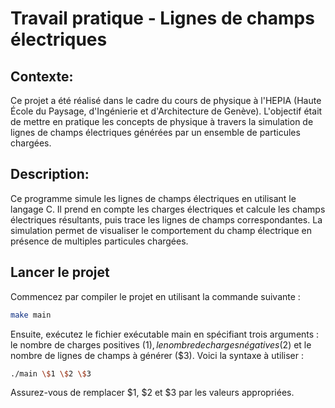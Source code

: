 # Travail pratique - Lignes de champs électriques

## Contexte:

Ce projet a été réalisé dans le cadre du cours de physique à l'HEPIA (Haute École du Paysage, d'Ingénierie et d'Architecture de Genève). L'objectif était de mettre en pratique les concepts de physique à travers la simulation de lignes de champs électriques générées par un ensemble de particules chargées.

## Description:

Ce programme simule les lignes de champs électriques en utilisant le langage C. Il prend en compte les charges électriques et calcule les champs électriques résultants, puis trace les lignes de champs correspondantes. La simulation permet de visualiser le comportement du champ électrique en présence de multiples particules chargées.

## Lancer le projet

Commencez par compiler le projet en utilisant la commande suivante :

```bash
make main
```

Ensuite, exécutez le fichier exécutable main en spécifiant trois arguments : le nombre de charges positives ($1), le nombre de charges négatives ($2) et le nombre de lignes de champs à générer ($3). Voici la syntaxe à utiliser :

```bash
./main \$1 \$2 \$3
```
Assurez-vous de remplacer \$1, \$2 et \$3 par les valeurs appropriées.

